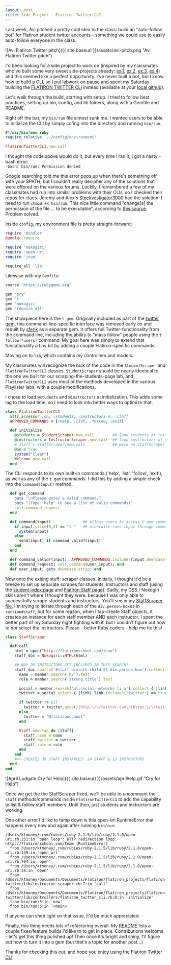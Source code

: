 ```yaml
---
layout: post
title: Side Project - Flatiron Twitter CLI
---
```


Last week, Avi pitched a pretty cool idea to the class: build an "auto-follow bot" for Flatiron student twitter accounts - something we could use to easily auto-follow everyone in the class.

![Avi Flatiron Twitter pitch]({{ site.baseurl }}/assets/avi-pitch.png "Avi Flatiron Twitter pitch")

I'd been looking for a side project to work on (inspired by my classmates who've built some very sweet side-projects already: [ex.1](http://rebecca-eakins.github.io/2015/02/23/how-to-combat-writers-block-and-boost-noob-cred.html), [ex.2](http://www.thegreatcodeadventure.com/weather-for-dummies/), [ex.3](http://www.thegreatcodeadventure.com/sinatra-gets-me-all-the-cats/), [ex.4](http://www.seijinaganuma.com/2015/02/scrape-it-ball/)) and this seemed like a perfect opportunity. I've never built a bot, but I know how to build a CLI, so I put labwork on pause and spent my Saturday building the [FLATIRON TWITTER CLI](https://github.com/ktravers/flatiron-twitter-cli) instead (available at your [local github](https://github.com/ktravers/flatiron-twitter-cli)).

Let's walk through the build, starting with setup. I tried to follow best practices, setting up bin, config, and lib folders, along with a Gemfile and README. 

Right off the bat, my `bin/run` file almost sunk me. I wanted users to be able to initialize the CLI by simply cd'ing into the directory and running `bin/run`.

```ruby
#!/usr/bin/env ruby
require_relative '../config/environment'

FlatironTwitterCLI.new.call
```

I thought the code above would do it, but every time I ran it, I got a nasty -bash error:  
`-bash: bin/run: Permission denied`

Google searching told me this error pops up when there's something off with your $PATH, but I couldn't really decipher any of the solutions that were offered on the various forums. Luckily, I remembered a few of my classmates had run into similar problems with their CLIs, so I checked their repos for clues. Jeremy and Alex's [Stockvestigator3000](https://github.com/jeremysklarsky/stock-cli) had the solution: I need to run `chmod +x bin/run`. This nice little command "change[s] the permission of the file ... to be executable", according to [this source](http://www.cyberciti.biz/faq/howto-unix-command-run-execute-bin-files-in-linux/). Problem solved.

Inside `config`, my environment file is pretty straight-forward:

```ruby
require 'Bundler'
Bundler.require

require 'nokogiri'
require 'open-uri'
require 'json'

require_all 'lib'
```

Likewise with my `Gemfile`:

```ruby
source "https://rubygems.org"

gem 'pry'
gem 't'
gem 'nokogiri'
gem 'require_all'
```

The showpiece here is the `t gem`. Originally included as part of the [twitter gem](http://sferik.github.io/twitter/), this command-line-specific interface was removed early on and rebuilt by [sferik](https://github.com/sferik) as a separate gem. It offers full Twitter-functionality from the command line, including the ability to "mass follow" people using the `t follow(*users)` command. My goal here was simply to extend that funcationality a tiny bit by adding a couple Flatiron-specific commands.

Moving on to `lib`, which contains my controllers and models. 

My classmates will recognize the bulk of the code in the `StudentScraper` and `FlatironTwitterCLI` classes. `StudentScraper` should be nearly identical to the one we built for our scraping-the-students-page lab, and `FlatironTwitterCLI` uses most of the methods developed in the various Playlister labs, with a couple modifications.

I chose to load `@students` and `@instructors` at initialization. This adds some lag to the load time, so I need to look into better ways to optimize that.

```ruby
class FlatironTwitterCLI
  attr_accessor :on, :students, :instructors #, :staff
  APPROVED_COMMANDS = [:help, :list, :follow, :exit]

  def initialize
    @students = StudentScraper.new.call        ## load students at init
    @instructors = InstructorScraper.new.call  ## load instructors at init
    # staff = StaffScraper.new.call            ## more on StaffScraper later...
    @on = true
    system("clear")
    Welcome.new.call
  end
```

The CLI responds to its own built-in commands ('help', 'list', 'follow', 'exit'), as well as any of the `t gem` commands. I did this by adding a simple check into the `command(input)` method.

```ruby
  def get_command
    puts "\nPlease enter a valid command."
    puts "(Type 'help' to see a list of valid commands)"
    self.command_request
  end

  def command(input)              ## allows users to access t gem commands
    if input.slice(0,2) == "t "   ## otherwise runs input through command_valid? method
      system(input)
    else
      send(input) if command_valid?(input) 
    end
  end

  def command_valid?(input); APPROVED_COMMANDS.include?(input.downcase.to_sym); end
  def command_request; self.command(user_input); end
  def user_input; gets.downcase.strip; end 
```

Now onto the exiting stuff: scraper classes. Initially, I thought it'd be a breeze to set up separate scrapes for students, instructors and staff (using the [student index page](http://ruby007.students.flatironschool.com/) and [Flatiron Staff page](http://flatironschool.com/team#staff)). Sadly, my CSS / Nokogiri skills aren't where I thought they were, because I was only able to successfully scrape students and instructors. You'll see in my [StaffScraper file](https://github.com/ktravers/flatiron-twitter-cli/blob/master/lib/models/staff_scraper.rb), I'm trying to iterate through each of the `div.person-box`es in `section#staff`, but for some reason, when I tap-create Staff objects, it creates an instance for each staff member AND each instructor. I spent the better part of my Saturday night fighting with it, but I couldn't figure out how to _not_ select the instructors. Please - better Ruby coders - help me fix this!

```ruby
class StaffScraper

  def call
    html = open("http://flatironschool.com/team")
    staff_doc = Nokogiri::HTML(html)

    ## WHY DO INSTRUCTORS GET INCLUDED IN THIS SEARCH? 
    staff_doc.search('#staff div:nth-child(2) div.person-box').collect do |member|
      name = member.search('h2').text
      role = member.search('strong.title').text

      social = member.search('ul.social-networks li a').collect { |link| link['href'] }
      twitter = social.select { |link| link.include?("twitter") == true}.first

      if twitter != nil
        twitter = twitter.gsub(/(http:\/\/twitter.com\/|https:\/\/twitter.com\/)/,"@")
      else
        twitter = "@flatironschool"
      end

      Staff.new.tap do |staff|
        staff.name = name
        staff.twitter = twitter
        staff.role = role
      end
    end
    #=> CREATES 39 STAFF INSTANCES: 24 STAFF & 15 INSTRUCTORS
  end
end
```

![April Ludgate Cry for Help]({{ site.baseurl }}/assets/aprilhelp.gif "Cry for Help")

Once we get the the StaffScraper fixed, we'll be able to uncomment the `staff` methods/commands inside `FlatironTwitterCLI` to add the capability to list & follow staff members. Until then, just students and instructors are working.

One other error I'd like to tamp down is this open-uri RuntimeError that happens every now and again after running `bin/run`:

```
/Users/ktmoney/.rvm/rubies/ruby-2.1.5/lib/ruby/2.1.0/open-uri.rb:231:in `open_loop': HTTP redirection loop: http://flatironschool.com/team (RuntimeError)
  from /Users/ktmoney/.rvm/rubies/ruby-2.1.5/lib/ruby/2.1.0/open-uri.rb:149:in `open_uri'
  from /Users/ktmoney/.rvm/rubies/ruby-2.1.5/lib/ruby/2.1.0/open-uri.rb:704:in `open'
  from /Users/ktmoney/.rvm/rubies/ruby-2.1.5/lib/ruby/2.1.0/open-uri.rb:34:in `open'
  from /Users/ktmoney/Documents/Documents/Flatiron/flatiron_projects/flatiron-twitter/lib/instructor_scraper.rb:7:in `call'
  from /Users/ktmoney/Documents/Documents/Flatiron/flatiron_projects/flatiron-twitter/lib/controllers/flatiron_twitter_cli.rb:8:in `initialize'
  from bin/run:5:in `new'
  from bin/run:5:in `<main>'
  ```

If anyone can shed light on that issue, it'd be much appreciated.

Finally, this thing needs lots of refactoring overall. My [README](https://github.com/ktravers/flatiron-twitter-cli#todo) lists a couple fixes/feature builds I'd like to to get in place. Contributions welcome - let's get this thing polished up! Then once it's bright and shiny, I'll figure out how to turn it into a gem (but that's a topic for another post...)

Thanks for checking this out, and hope you enjoy using the [Flatiron Twitter CLI](https://github.com/ktravers/flatiron-twitter-cli)!
